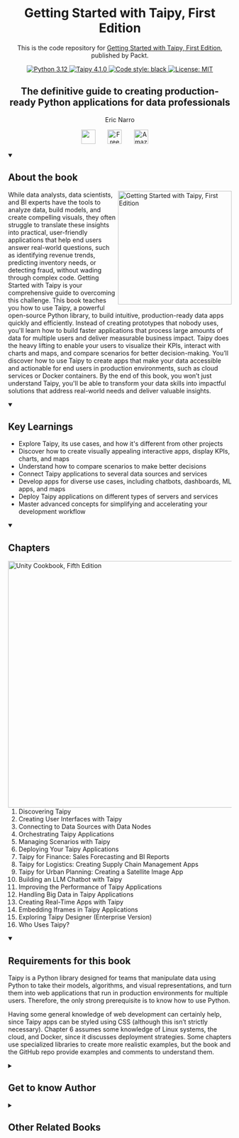 <h1 align="center">
Getting Started with Taipy, First Edition</h1>
<p align="center">This is the code repository for <a href ="https://www.packtpub.com/en-us/product/getting-started-with-taipy-9781836203810"> Getting Started with Taipy, First Edition</a>, published by Packt.
</p>

<p align="center">
  <a href="https://www.python.org/downloads/release/python-3120/">
    <img src="https://img.shields.io/badge/Python-3.12-blue?logo=python&logoColor=yellow" alt="Python 3.12"/>
  </a>
  <a href="https://docs.taipy.io/en/latest/">
    <img src="https://img.shields.io/badge/Taipy-4.1.0-red.svg" alt="Taipy 4.1.0"/>
  </a>
  <a href="https://github.com/psf/black">
    <img src="https://img.shields.io/badge/code%20style-black-000000.svg" alt="Code style: black"/>
  </a>
  <a href="https://github.com/PacktPublishing/Getting-Started-with-Taipy/blob/main/LICENSE">
    <img src="https://img.shields.io/badge/License-MIT-blue.svg" alt="License: MIT"/>
  </a>
</p>

<h2 align="center">
The definitive guide to creating production-ready Python applications for data professionals
</h2>
<p align="center">
Eric Narro</p>

<p align="center">
   <a href="https://packt.link/taipybook" alt="Discord" title="Learn more on the Discord server"><img width="32px" src="https://cliply.co/wp-content/uploads/2021/08/372108630_DISCORD_LOGO_400.gif"/></a>
  &#8287;&#8287;&#8287;&#8287;&#8287;
  <a href="https://packt.link/free-ebook/9781836203810"><img width="32px" alt="Free PDF" title="Free PDF" src="https://cdn-icons-png.flaticon.com/512/4726/4726010.png"/></a>
 &#8287;&#8287;&#8287;&#8287;&#8287;
   <a href="https://www.amazon.com/Getting-Started-Taipy-production-ready-professionals/dp/1836203810/ref=sr_1_1?crid=26UWXV99JDTHT&dib=eyJ2IjoiMSJ9.xrVdVDgDTyZnn6F8zBlthg.uAqhQvI5vD7NVtK0KvRzclFoeAoNSjeLLaqt5jR4BB4&dib_tag=se&keywords=Getting+Started+with+Taipy&qid=1759812622&sprefix=%2Caps%2C282&sr=8-1"><img width="32px" alt="Amazon" title="Get your copy" src="https://cdn-icons-png.flaticon.com/512/15466/15466027.png"/></a>
  &#8287;&#8287;&#8287;&#8287;&#8287;
</p>
<details open> 
  <summary><h2>About the book</summary>
<a href="https://www.packtpub.com/en-us/product/getting-started-with-taipy-9781836203810">
<img src="https://content.packt.com/B31086/cover_image_small.jpg" alt="Getting Started with Taipy, First Edition" height="256px" align="right">
</a>

While data analysts, data scientists, and BI experts have the tools to analyze data, build models, and create compelling visuals, they often struggle to translate these insights into practical, user-friendly applications that help end users answer real-world questions, such as identifying revenue trends, predicting inventory needs, or detecting fraud, without wading through complex code.
Getting Started with Taipy is your comprehensive guide to overcoming this challenge. This book teaches you how to use Taipy, a powerful open-source Python library, to build intuitive, production-ready data apps quickly and efficiently. Instead of creating prototypes that nobody uses, you'll learn how to build faster applications that process large amounts of data for multiple users and deliver measurable business impact. Taipy does the heavy lifting to enable your users to visualize their KPIs, interact with charts and maps, and compare scenarios for better decision-making. You’ll discover how to use Taipy to create apps that make your data accessible and actionable for end users in production environments, such as cloud services or Docker containers.
By the end of this book, you won’t just understand Taipy, you'll be able to transform your data skills into impactful solutions that address real-world needs and deliver valuable insights.</details>
<details open> 
  <summary><h2>Key Learnings</summary>
<ul>

<li>Explore Taipy, its use cases, and how it's different from other projects</li>

<li>Discover how to create visually appealing interactive apps, display KPIs, charts, and maps</li>

<li>Understand how to compare scenarios to make better decisions</li>

<li>Connect Taipy applications to several data sources and services</li>

<li>Develop apps for diverse use cases, including chatbots, dashboards, ML apps, and maps</li>

<li>Deploy Taipy applications on different types of servers and services</li>

<li>Master advanced concepts for simplifying and accelerating your development workflow</li>

</ul>

  </details>

<details open> 
  <summary><h2>Chapters</summary>
     <img src="https://cliply.co/wp-content/uploads/2020/02/372002150_DOCUMENTS_400px.gif" alt="Unity Cookbook, Fifth Edition" height="556px" align="right">
<ol>

  <li>Discovering Taipy</li>

  <li>Creating User Interfaces with Taipy</li>

  <li>Connecting to Data Sources with Data Nodes</li>

  <li>Orchestrating Taipy Applications</li>

  <li>Managing Scenarios with Taipy</li>

  <li>Deploying Your Taipy Applications</li>

  <li>Taipy for Finance: Sales Forecasting and BI Reports</li>

  <li>Taipy for Logistics: Creating Supply Chain Management Apps</li>

  <li>Taipy for Urban Planning: Creating a Satellite Image App</li>

  <li>Building an LLM Chatbot with Taipy</li>

  <li>Improving the Performance of Taipy Applications</li>

  <li>Handling Big Data in Taipy Applications</li>

  <li>Creating Real-Time Apps with Taipy</li>

  <li>Embedding Iframes in Taipy Applications</li>

  <li>Exploring Taipy Designer (Enterprise Version)</li>

  <li>Who Uses Taipy?</li>
</ol>
</details>

<details open> 
  <summary><h2>Requirements for this book</summary>
<p>Taipy is a Python library designed for teams that manipulate data using Python to take their models, algorithms, and visual representations, and turn them into web applications that run in production environments for multiple users. Therefore, the only strong prerequisite is to know how to use Python.</p>
<p>Having some general knowledge of web development can certainly help, since Taipy apps can be styled using CSS (although this isn’t strictly necessary). Chapter 6 assumes some knowledge of Linux systems, the cloud, and Docker, since it discusses deployment strategies. Some chapters use specialized libraries to create more realistic examples, but the book and the GitHub repo provide examples and comments to understand them.</p>
  </details>
    


<details> 
  <summary><h2>Get to know Author</h2></summary>

_Eric Narro_ is a passionate data analyst and Python enthusiast with experience in insurance and agriculture. He transitioned from the wine industry to programming and data analysis, moved by the need for tools that enable professionals with little programming skills to create data applications.
In 2022, he discovered Taipy, fell in love with its concept and quickly became an active contributor. He has written several articles on Taipy's main components, Taipy Gui and Taipy Core, and frequently uses Taipy to develop prototypes, dashboards, chatbots, and specialized apps. Eric is also engaged in contests, active on social media, and has actively contributed by suggesting new features and reporting bugs.



</details>
<details> 
  <summary><h2>Other Related Books</h2></summary>
<ul>

  <li><a href="https://www.packtpub.com/en-us/product/streamlit-for-data-science-9781803248226">Streamlit for Data Science, Second Edition</a></li>

  <li><a href="https://www.packtpub.com/en-us/product/building-data-science-applications-with-fastapi-9781837632749">Building Data Science Applications with FastAPI, Second Edition</a></li>
 
</ul>

</details>
